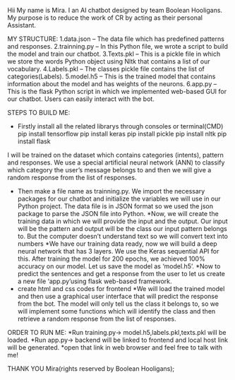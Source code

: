 Hii My name is Mira.
I an AI chatbot designed by team Boolean Hooligans.
My purpose is to reduce the work of CR by acting as their personal Assistant.

MY STRUCTURE:
1.data.json – The data file which has predefined patterns and responses.
2.trainning.py – In this Python file, we wrote a script to build the model and train our chatbot.
3.Texts.pkl – This is a pickle file in which we store the words Python object using Nltk that contains a list of our vocabulary.
4.Labels.pkl – The classes pickle file contains the list of categories(Labels).
5.model.h5 – This is the trained model that contains information about the model and has weights of the neurons.
6.app.py – This is the flask Python script in which we implemented web-based GUI for our chatbot. Users can easily interact with the bot.


STEPS TO BUILD ME:
* Firstly install all the related librarys through consoles or terminal(CMD)
pip install tensorflow 
pip install keras 
pip install pickle
pip install nltk
pip install flask

I will be trained on the dataset which contains categories (intents), pattern and responses.
We use a special artificial neural network (ANN) to classify which category the user’s message belongs to and then we will give a random response from the list of responses.

* Then make a file name as trainning.py. We import the necessary packages for our chatbot and initialize the variables we will use in our Python project.
The data file is in JSON format so we used the json package to parse the JSON file into Python.
*Now, we will create the training data in which we will provide the input and the output. Our input will be the pattern and output will be the class our input pattern belongs to. But the computer doesn’t understand text so we will convert text into numbers
*We have our training data ready, now we will build a deep neural network that has 3 layers. We use the Keras sequential API for this. After training the model for 200 epochs, we achieved 100% accuracy on our model. Let us save the model as ‘model.h5’.
*Now to predict the sentences and get a response from the user to let us create a new file ‘app.py’using flask web-based framework.
* create html and css codes for frontend
*We will load the trained model and then use a graphical user interface that will predict the response from the bot. The model will only tell us the class it belongs to, so we will implement some functions which will identify the class and then retrieve a random response from the list of responses.

ORDER TO RUN ME:
*Run training.py-> model.h5,labels.pkl,texts.pkl will be loaded.
*Run app.py-> backend will be linked to frontend and local host link will be generated.
*open that link in web browser and feel free to talk with me!

THANK YOU
Mira(rights reserved by Boolean Hooligans);
